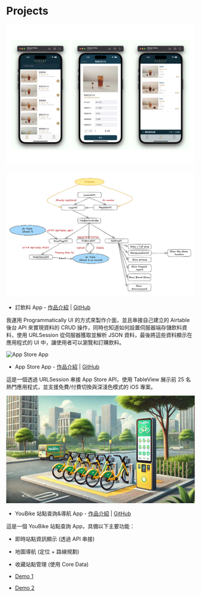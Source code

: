 # **Projects**

![DrinkOrderApp](../assets/DrinkOrderApp.png)

![DrinkOrderApp-Concept](../assets/DrinkOrderApp-Concept.png)

- 訂飲料 App - [作品介紹](https://medium.com/彼得潘的-swift-ios-app-開發教室/hw-50-drink-order-app-1-get-6d4f7566c6f5) | [GitHub](https://github.com/dwhao84/DrinkOrderApp)

我運用 Programmatically UI 的方式來製作介面，並且串接自己建立的 Airtable 後台 API 來實現資料的 CRUD 操作，同時也知道如何設置伺服器端存儲飲料資料，使用 URLSession 從伺服器獲取並解析 JSON 資料，最後將這些資料顯示在應用程式的 UI 中，讓使用者可以瀏覽和訂購飲料。

![App Store App](../assets/App-Store-app.gif)

- App Store App - [作品介紹](https://medium.com/彼得潘的-swift-ios-app-開發教室/hw-48-app-store-425538e1f98b) | [GitHub](https://github.com/dwhao84/HW48-App-store)

這是一個透過 URLSession 串接 App Store API，使用 TableView 展示前 25 名熱門應用程式，並支援免費/付費切換與深淺色模式的 iOS 專案。

![Youbike app](../assets/Youbike.png)

- YouBike 站點查詢&導航 App - [作品介紹](https://medium.com/彼得潘的-swift-ios-app-開發教室/hw-47-串接you-bike-api-資料存到core-data-70fa9782e915) | [GitHub](https://github.com/dwhao84/HW-44-JSON-Decoder)

這是一個 YouBike 站點查詢 App，具備以下主要功能：

- 即時站點資訊顯示 (透過 API 串接)
- 地圖導航 (定位 + 路線規劃)
- 收藏站點管理 (使用 Core Data)

- [Demo 1](https://youtube.com/shorts/KihgTuhh8WI?si=YMUgAe0ixhrJkxpt)

- [Demo 2](https://youtube.com/shorts/mkjUWid6G_0?si=1spcBqN0IRjdzoIr)
